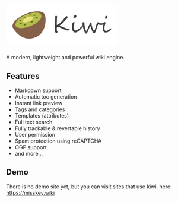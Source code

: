 # <img src="/kiwi.svg" width="300px" alt="Kiwi"/>
A modern, lightweight and powerful wiki engine.

## Features
* Markdown support
* Automatic toc generation
* Instant link preview
* Tags and categories
* Templates (attributes)
* Full text search
* Fully trackable & revertable history
* User permission
* Spam protection using reCAPTCHA
* OGP support
* and more...

## Demo
There is no demo site yet, but you can visit sites that use kiwi.
here: https://misskey.wiki
